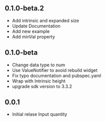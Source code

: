 ## 0.1.0-beta.2
 * Add intrinsic and expanded size
 * Update Documentation
 * Add new example
 * Add minVal property

## 0.1.0-beta

 * Change data type to num
 * Use ValueNotifier to avoid rebuild widget
 * Fix typo documentation and pubspec.yaml
 * Wrap with Intrinsic height 
 * upgrade sdk version to 3.3.2

## 0.0.1

* Initial relase Input quantity
